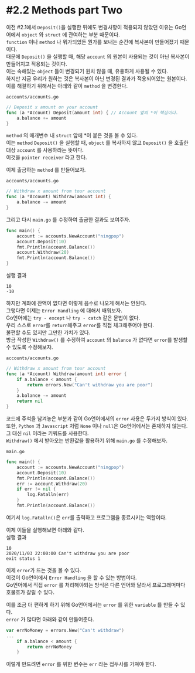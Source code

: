 # #2.2 Methods part Two

이전 #2.1에서 `Deposit()`을 실행한 뒤에도 변경사항이 적용되지 않았던 이유는 Go언어에서 `object` 와 `struct` 에 관여하는 부분 때문이다.<br/>
`function` 이나 `method` 나 뭐가되었든 뭔가를 보내는 순간에 복사본이 만들어졌기 때문이다.<br/>
때문에 `Deposit()` 을 실행할 때, 해당 `account` 의 원본이 사용되는 것이 아닌 복사본이 만들어지고 적용되는 것이다.<br/>
이는 속해있는 `object` 들이 변경되기 원치 않을 때, 유용하게 사용될 수 있다.<br/>
하지만 지금 우리가 원하는 것은 복사본이 아닌 변경된 결과가 적용되어있는 원본이다.<br/>
이를 해결하기 위해서는 아래와 같이 `method` 을 변경한다.<br/>

`accounts/accounts.go`
``` go
// Deposit x amount on your account
func (a *Account) Deposit(amount int) { // Account 앞의 *이 핵심이다.
    a.balance += amount
}
```

`method` 의 매개변수 내 `struct` 앞에 *이 붙은 것을 볼 수 있다.<br/>
이는 `method` `Deposit()` 을 실행할 때, `object` 를 복사하지 않고 `Deposit()` 을 호출한 대상 `account` 를 사용하라는 뜻이다.<br/>
이것을 `pointer receiver` 라고 한다.<br/>

이제 출금하는 `method` 를 만들어보자.<br/>

`accounts/accounts.go`
``` go
// Withdraw x amount from tour account
func (a *Account) Withdraw(amount int) {
    a.balance -= amount
}
```

그리고 다시 `main.go` 를 수정하여 출금한 결과도 보여주자.<br/>
``` go
func main() {
    account := accounts.NewAccount("ningpop")
    account.Deposit(10)
    fmt.Println(account.Balance())
    account.Withdraw(20)
    fmt.Println(account.Balance())
}
```
실행 결과
```
10
-10
```

하지만 계좌에 잔액이 없다면 이렇게 음수로 나오게 해서는 안된다.<br/>
그렇다면 이제는 `Error Handling` 에 대해서 배워보자.<br/>
Go언어에는 `try - except` 나 `try - catch` 같은 문법이 없다.<br/>
우리 스스로 `error`를 `return`해주고 `error`를 직접 체크해주어야 한다.<br/>
불편할 수도 있지만 그만한 가치가 있다.<br/>
방금 작성한 `Withdraw()` 를 수정하여 `account` 의 `balance` 가 없다면 `error`를 발생할 수 있도록 수정해보자.<br/>

`accounts/accounts.go`
``` go
// Withdraw x amount from tour account
func (a *Account) Withdraw(amount int) error {
    if a.balance < amount {
        return errors.New("Can't withdraw you are poor")
    }
    a.balance -= amount
    return nil
}
```
코드에 주석을 남겨놓은 부분과 같이 Go언어에서의 `error` 사용은 두가지 방식이 있다.<br/>
또한, `Python` 과 `Javascript` 처럼 `None` 이나 `null`은 Go언어에서는 존재하지 않는다.<br/>
그 대신 `nil` 이라는 키워드를 사용한다.<br/>
`Withdraw()` 에서 받아오는 반환값을 활용하기 위해 `main.go` 를 수정해보자.<br/>

`main.go`
``` go
func main() {
    account := accounts.NewAccount("ningpop")
    account.Deposit(10)
    fmt.Println(account.Balance())
    err := account.Withdraw(20)
    if err != nil {
        log.Fatalln(err)
    }
    fmt.Println(account.Balance())
```

여기서 `log.Fatalln()`은 `err`를 출력하고 프로그램을 종료시키는 역할이다.<br/>

이제 이들을 실행해보면 아래와 같다.<br/>
실행 결과
```
10
2020/11/03 22:00:00 Can't withdraw you are poor
exit status 1
```

이제 `error`가 뜨는 것을 볼 수 있다.<br/>
이것이 Go언어에서 `Error Handling` 을 할 수 있는 방법이다.<br/>
Go언어에서 직접 `error` 를 처리해야되는 방식은 다른 언어와 달라서 프로그래머마다 호불호가 갈릴 수 있다.<br/>

이를 조금 더 편하게 하기 위해 Go언어에서는 `error` 를 위한 `variable` 를 만들 수 있다.<br/>
`error` 가 많다면 아래와 같이 만들어준다.<br/>
``` go
var errNoMoney = errors.New("Can't withdraw")
...
    if a.balance < amount {
        return errNoMoney
    }
```
이렇게 만드려면 `error` 를 위한 변수는 `err` 라는 접두사를 가져야 한다.<br/>